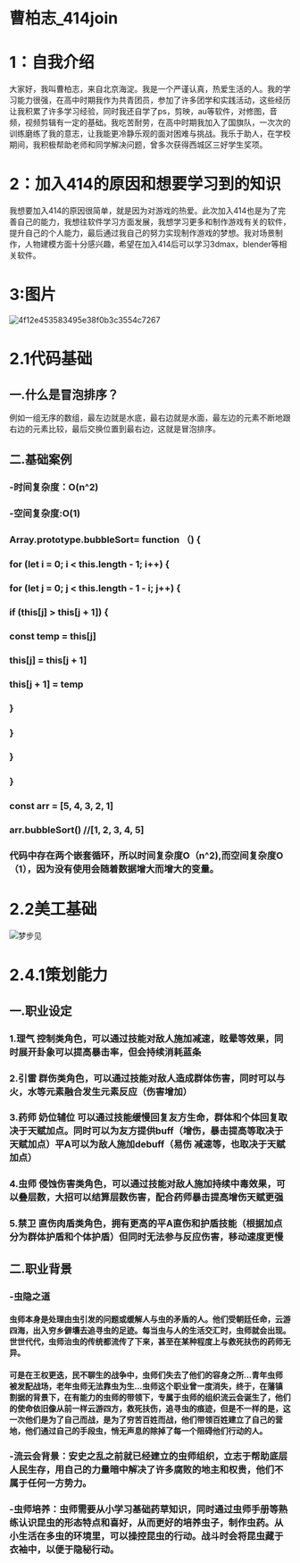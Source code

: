# 曹柏志_414join
# 1：自我介绍
大家好，我叫曹柏志，来自北京海淀。我是一个严谨认真，热爱生活的人。我的学习能力很强，在高中时期我作为共青团员，参加了许多团学和实践活动，这些经历让我积累了许多学习经验，同时我还自学了ps，剪映，au等软件，对修图，音频，视频剪辑有一定的基础。我吃苦耐劳，在高中时期我加入了国旗队，一次次的训练磨练了我的意志，让我能更冷静乐观的面对困难与挑战。我乐于助人，在学校期间，我积极帮助老师和同学解决问题，曾多次获得西城区三好学生奖项。
# 2：加入414的原因和想要学习到的知识
我想要加入414的原因很简单，就是因为对游戏的热爱。此次加入414也是为了完善自己的能力，我想往软件学习方面发展，我想学习更多和制作游戏有关的软件，提升自己的个人能力，最后通过我自己的努力实现制作游戏的梦想。我对场景制作，人物建模方面十分感兴趣，希望在加入414后可以学习3dmax，blender等相关软件。
# 3:图片
![4f12e453583495e38f0b3c3554c7267](https://github.com/Yozorawo/CaoBaiZhi_414join/assets/146621057/746475ea-ec28-44f0-a971-e6d4adf603ce)
# 2.1代码基础
## 一.什么是冒泡排序？
例如一组无序的数组，最左边就是水底，最右边就是水面，最左边的元素不断地跟右边的元素比较，最后交换位置到最右边，这就是冒泡排序。
## 二.基础案例
### -时间复杂度：O(n^2)
### -空间复杂度:O(1)
### Array.prototype.bubbleSort= function （) {
###       for (let i = 0; i < this.length - 1; i++) {               
###           for (let j = 0; j < this.length - 1 - i; j++) {           
###              if (this[j] > this[j + 1]) {
###                const temp = this[j]
###                this[j] = this[j + 1]
###                this[j + 1] = temp
###              }
###         ｝
###     }
### ｝
### const arr = [5, 4, 3, 2, 1]

### arr.bubbleSort() //[1, 2, 3, 4, 5]
### 代码中存在两个嵌套循环，所以时间复杂度O（n^2),而空间复杂度O（1），因为没有使用会随着数据增大而增大的变量。


# 2.2美工基础
![梦步见](https://github.com/Yozorawo/CaoBaiZhi_414join/assets/146621057/6ba480d5-6594-42b1-a0e1-cc7356d68d40)
# 2.4.1策划能力
## 一.职业设定
### 1.理气 控制类角色，可以通过技能对敌人施加减速，眩晕等效果，同时展开卦象可以提高暴击率，但会持续消耗蓝条
### 2.引雷 群伤类角色，可以通过技能对敌人造成群体伤害，同时可以与火，水等元素融合发生元素反应（伤害增加）
### 3.药师 奶位辅位 可以通过技能缓慢回复友方生命，群体和个体回复取决于天赋加点。同时可以为友方提供buff（增伤，暴击提高等取决于天赋加点）平A可以为敌人施加debuff（易伤 减速等，也取决于天赋加点）
### 4.虫师 侵蚀伤害类角色，可以通过技能对敌人施加持续中毒效果，可以叠层数，大招可以结算层数伤害，配合药师暴击提高增伤天赋更强
### 5.禁卫 直伤肉盾类角色，拥有更高的平A直伤和护盾技能（根据加点分为群体护盾和个体护盾）但同时无法参与反应伤害，移动速度更慢
## 二.职业背景
### -虫隐之道
#### 虫师本身是处理由虫引发的问题或缓解人与虫的矛盾的人。他们受朝廷任命，云游四海，出入穷乡僻壤去追寻虫的足迹。每当虫与人的生活交汇时，虫师就会出现。世世代代，虫师治虫的传统都流传了下来，甚至在某种程度上与救死扶伤的药师无异。
#### 可是在王权更迭，民不聊生的战争中，虫师们失去了他们的容身之所…青年虫师被发配战场，老年虫师无法靠虫为生…虫师这个职业曾一度消失，终于，在藩镇割据的背景下，在有能力的虫师的带领下，专属于虫师的组织流云会诞生了，他们的使命依旧像从前一样云游四方，救死扶伤，追寻虫的痕迹，但是不一样的是，这一次他们是为了自己而战，是为了穷苦百姓而战，他们带领百姓建立了自己的营地，他们通过自己的手段虫，悄无声息的除掉了每一个阻碍他们行动的人。
### -流云会背景：安史之乱之前就已经建立的虫师组织，立志于帮助底层人民生存，用自己的力量暗中解决了许多腐败的地主和权贵，他们不属于任何一方势力。
### -虫师培养：虫师需要从小学习基础药草知识，同时通过虫师手册等熟练认识昆虫的形态特点和喜好，从而更好的培养虫子，制作虫药。从小生活在多虫的环境里，可以操控昆虫的行动。战斗时会将昆虫藏于衣袖中，以便于隐秘行动。







